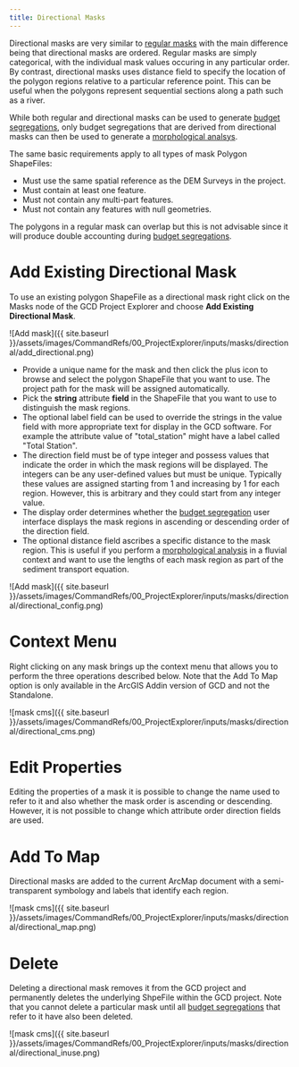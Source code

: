 ```yaml
---
title: Directional Masks
---
```


Directional masks are very similar to [regular masks]({{site.baseurl}}/Help/Inputs/Masks/regular-masks.html) with the main difference being that directional masks are ordered. Regular masks are simply categorical, with the individual mask values occuring in any particular order. By contrast, directional masks uses distance field to specify the location of the polygon regions relative to a particular reference point. This can be useful when the polygons represent sequential sections along a path such as a river. 

While both regular and directional masks can be used to generate [budget segregations](), only budget segregations that are derived from directional masks can then be used to generate a [morphological analsys]().

The same basic requirements apply to all types of mask Polygon ShapeFiles:

* Must use the same spatial reference as the DEM Surveys in the project.
* Must contain at least one feature.
* Must not contain any multi-part features.
* Must not contain any features with null geometries.

The polygons in a regular mask can overlap but this is not advisable since it will produce double accounting during [budget segregations]().

# Add Existing Directional Mask

To use an existing polygon ShapeFile as a directional mask right click on the Masks node of the GCD Project Explorer and choose **Add Existing Directional Mask**.

![Add mask]({{ site.baseurl }}/assets/images/CommandRefs/00_ProjectExplorer/inputs/masks/directional/add_directional.png)

* Provide a unique name for the mask and then click the plus icon to browse and select the polygon ShapeFile that you want to use. The project path for the mask will be assigned automatically.
* Pick the **string** attribute **field** in the ShapeFile that you want to use to distinguish the mask regions. 
* The optional label field can be used to override the strings in the value field with more appropriate text for display in the GCD software. For example the attribute value of "total_station" might have a label called "Total Station".
* The direction field must be of type integer and possess values that indicate the order in which the mask regions will be displayed. The integers can be any user-defined values but must be unique. Typically these values are assigned starting from 1 and increasing by 1 for each region. However, this is arbitrary and they could start from any integer value.
* The display order determines whether the [budget segregation]({{site.baseurl}}/Help/Analyses/Budget_Segregation/budget-segregation.html) user interface displays the mask regions in ascending or descending order of the direction field.
* The optional distance field ascribes a specific distance to the mask region. This is useful if you perform a [morphological analysis]({{site.baseurl}}/Help/Analyses/Change_Detection/morphological.html) in a fluvial context and want to use the lengths of each mask region as part of the sediment transport equation.

![Add mask]({{ site.baseurl }}/assets/images/CommandRefs/00_ProjectExplorer/inputs/masks/directional/directional_config.png)

# Context Menu

Right clicking on any mask brings up the context menu that allows you to perform the three operations described below. Note that the Add To Map option is only available in the ArcGIS Addin version of GCD and not the Standalone.

![mask cms]({{ site.baseurl }}/assets/images/CommandRefs/00_ProjectExplorer/inputs/masks/directional/directional_cms.png)

# Edit Properties

Editing the properties of a mask it is possible to change the name used to refer to it and also whether the mask order is ascending or descending. However, it is not possible to change which attribute order direction fields are used.

# Add To Map

Directional masks are added to the current ArcMap document with a  semi-transparent symbology and labels that identify each region.

![mask cms]({{ site.baseurl }}/assets/images/CommandRefs/00_ProjectExplorer/inputs/masks/directional/directional_map.png)

# Delete

Deleting a directional mask removes it from the GCD project and permanently deletes the underlying ShpeFile within the GCD project. Note that you cannot delete a particular mask until all [budget segregations]({{site.baseurl}}/Help/Analyses/Budget_Segregation/budget-segregation.html) that refer to it have also been deleted.

![mask cms]({{ site.baseurl }}/assets/images/CommandRefs/00_ProjectExplorer/inputs/masks/directional/directional_inuse.png)

